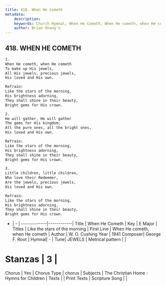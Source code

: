 ```yaml
---
title: 418. When He Cometh
metadata:
    description: 
    keywords: Church Hymnal, When He Cometh, When He cometh, when He cometh , Like the stars of the morning
    author: Brian Onang'o
---
```



## 418. WHEN HE COMETH

```txt
1.
When He cometh, when He cometh 
To make up His jewels, 
All His jewels, precious jewels, 
His loved and His own. 

Refrain:
Like the stars of the morning, 
His brightness adorning, 
They shall shine in their beauty, 
Bright gems for His crown. 

2.
He will gather, He will gather 
The gems for His kingdom; 
All the pure ones, all the bright ones, 
His loved and His own. 

Refrain:
Like the stars of the morning, 
His brightness adorning, 
They shall shine in their beauty, 
Bright gems for His crown. 

3.
Little children, little children, 
Who love their Redeemer, 
Are the jewels, precious jewels, 
His loved and His own.

Refrain:
Like the stars of the morning, 
His brightness adorning, 
They shall shine in their beauty, 
Bright gems for His crown. 

```

- |   -  |
-------------|------------|
Title | When He Cometh |
Key | E Major |
Titles | Like the stars of the morning |
First Line | When He cometh, when He cometh  |
Author | W. O. Cushing
Year | 1941
Composer| George F. Root |
Hymnal|  - |
Tune| JEWELS |
Metrical pattern | |
# Stanzas | 3 |
Chorus | Yes |
Chorus Type | chorus |
Subjects | The Christian Home : Hymns for Children |
Texts |  |
Print Texts | 
Scripture Song |  |
  
